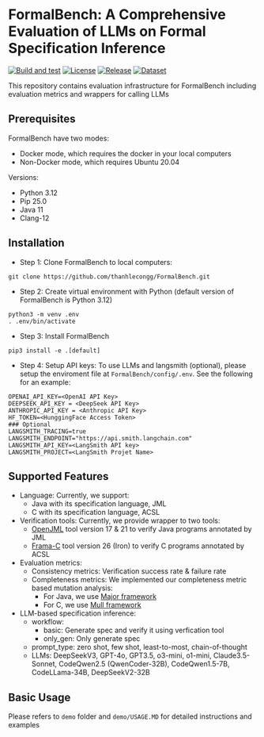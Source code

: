# FormalBench: A Comprehensive Evaluation of LLMs on Formal Specification Inference

[![Build and test](https://github.com/thanhlecongg/FormalBench/actions/workflows/build_and_test.yml/badge.svg)](https://github.com/thanhlecongg/FormalBench/actions/workflows/build_and_test.yml)
[![License](https://img.shields.io/badge/License-Apache_2.0-blue.svg)](https://opensource.org/licenses/Apache-2.0)
[![Release](https://img.shields.io/badge/Release-0.1.0-orange.svg)](https://github.com/thanhlecongg/FormalBench/tree/b2a810cdc8d82bec85a58ad525af39345bd10c93)
[![Dataset](https://img.shields.io/badge/Dataset-v1.0-yellow.svg)](https://huggingface.co/datasets/FormalBench/FormalBench/tree/main)


This repository contains evaluation infrastructure for FormalBench including evaluation metrics and wrappers for calling LLMs 

## Prerequisites

FormalBench have two modes:
- Docker mode, which requires the docker in your local computers
- Non-Docker mode, which requires Ubuntu 20.04

Versions:
- Python 3.12
- Pip 25.0
- Java 11
- Clang-12

## Installation

- Step 1: Clone FormalBench to local computers:
```
git clone https://github.com/thanhlecongg/FormalBench.git
```

- Step 2: Create virtual environment with Python (default version of FormalBench is Python 3.12)
```
python3 -m venv .env
. .env/bin/activate
```

- Step 3: Install FormalBench
```
pip3 install -e .[default]
```

- Step 4: Setup API keys:
To use LLMs and langsmith (optional), please setup the enviroment file at `FormalBench/config/.env`. See the following for an example:
```
OPENAI_API_KEY=<OpenAI API Key>
DEEPSEEK_API_KEY = <DeepSeek API Key>
ANTHROPIC_API_KEY = <Anthropic API Key>
HF_TOKEN=<HunggingFace Access Token>
### Optional
LANGSMITH_TRACING=true
LANGSMITH_ENDPOINT="https://api.smith.langchain.com"
LANGSMITH_API_KEY=<LangSmith API key>
LANGSMITH_PROJECT=<LangSmith Projet Name>
```

## Supported Features

- Language: Currently, we support: 
    - Java with its specification language, JML
    - C with its specification language, ACSL
- Verification tools: Currently, we provide wrapper to two tools:
    - [OpenJML](https://www.openjml.org/) tool version 17 & 21 to verify Java programs annotated by JML
    - [Frama-C](https://frama-c.com/) tool version 26 (Iron) to verify C programs annotated by ACSL
- Evaluation metrics:
    - Consistency metrics: Verification success rate & failure rate
    - Completeness metrics: We implemented our completeness metric based mutation analysis:
        - For Java, we use [Major framework](https://mutation-testing.org/) 
        - For C, we use [Mull framework](https://mull.readthedocs.io/en/latest/HowMullWorks.html)
- LLM-based specification inference:
    - workflow:
        - basic: Generate spec and verify it using verfication tool
        - only_gen: Only generate spec
    - prompt_type: zero shot, few shot, least-to-most, chain-of-thought
    - LLMs: DeepSeekV3, GPT-4o, GPT3.5, o3-mini, o1-mini, Claude3.5-Sonnet, CodeQwen2.5 (QwenCoder-32B), CodeQwen1.5-7B, CodeLLama-34B, DeepSeekV2-32B

## Basic Usage

Please refers to `demo` folder and `demo/USAGE.MD` for detailed instructions and examples
